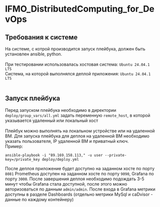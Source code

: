 # IFMO_DistributedComputing_for_DevOps

## Требования к системе
На системе, с котрой производится запуск плейбука, должен быть установлен ansible, python. 
<br>
<br>
При тестировании использовалась хостовая система: ```Ubuntu 24.04.1 LTS```
<br>
Система, на которой выполнялся деплой приложения: ```Ubuntu 24.04.1 LTS```
<br>
<br>

## Запуск плейбука

Перед запуском плейбука необходимо в директории ```deploy/group_vars/all.yml``` задать переменную ```remote_host```, в которой указывается удаленный или локальный хост
<br>
<br>
Плейбук можно выполнять на локальном устройстве или на удаленной ВМ. Для запуска плейбука для деплоя на удаленной ВМ необходимо указать пользователя, IP удаленной ВМ и приватный ключ.
<br>
Пример:

```
ansible-playbook -i "89.169.158.113," -u user --private-key=/private_key deploy/deploy.yml
```
После деплоя приложение будет доступно на заданном хосте по порту ```8081```
Prometheus доступен на заданном хосте по порту ```9090```, Grafana по порту ```3000```.
После завершения деплоя необходимо подождать 3-5 минут чтобы Grafana стала доступной, после этого можно авторизоваться по данным ```admin/admin```. 
После входа в Grafana метрики доступны в разделе Dashboards (отдельно метрики MySql и caDvisor - данные по каждому контейнеру)
